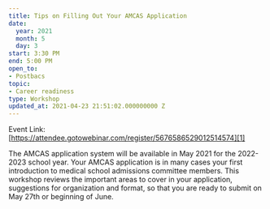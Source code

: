 ```yaml
---
title: Tips on Filling Out Your AMCAS Application
date:
  year: 2021
  month: 5
  day: 3
start: 3:30 PM
end: 5:00 PM
open_to:
- Postbacs
topic:
- Career readiness
type: Workshop
updated_at: 2021-04-23 21:51:02.000000000 Z
---
```

Event Link:
[https://attendee.gotowebinar.com/register/5676586529012514574][1]

The AMCAS application system will be available in May 2021 for the
2022-2023 school year. Your AMCAS application is in many cases your
first introduction to medical school admissions committee members. This
workshop reviews the important areas to cover in your application,
suggestions for organization and format, so that you are ready to submit
on May 27th or beginning of June. 

 



[1]: https://attendee.gotowebinar.com/register/5676586529012514574
